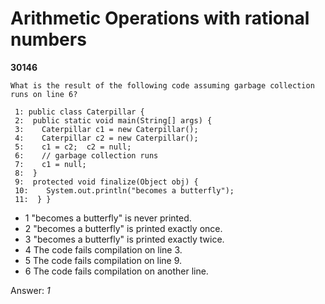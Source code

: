 Arithmetic Operations with rational numbers
===========================================
**30146**
```
What is the result of the following code assuming garbage collection runs on line 6? 
 
 1: public class Caterpillar { 
 2:  public static void main(String[] args) { 
 3:    Caterpillar c1 = new Caterpillar(); 
 4:    Caterpillar c2 = new Caterpillar(); 
 5:    c1 = c2;  c2 = null; 
 6:    // garbage collection runs 
 7:    c1 = null; 
 8:  } 
 9:  protected void finalize(Object obj) { 
 10:    System.out.println("becomes a butterfly"); 
 11:  } }
```


- 1 "becomes a butterfly" is never printed.
- 2 "becomes a butterfly" is printed exactly once.
- 3 "becomes a butterfly" is printed exactly twice.
- 4 The code fails compilation on line 3.
- 5 The code fails compilation on line 9.
- 6 The code fails compilation on another line.

Answer: *1*

